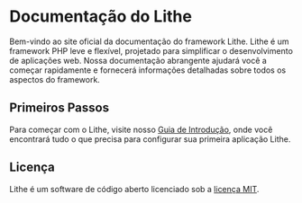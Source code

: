 # Documentação do Lithe

Bem-vindo ao site oficial da documentação do framework Lithe. Lithe é um framework PHP leve e flexível, projetado para simplificar o desenvolvimento de aplicações web. Nossa documentação abrangente ajudará você a começar rapidamente e fornecerá informações detalhadas sobre todos os aspectos do framework.

## Primeiros Passos

Para começar com o Lithe, visite nosso [Guia de Introdução](https://pt.lithecore.vercel.app/docs/pt/getting-started/introduction), onde você encontrará tudo o que precisa para configurar sua primeira aplicação Lithe.

## Licença

Lithe é um software de código aberto licenciado sob a [licença MIT](https://opensource.org/licenses/MIT).